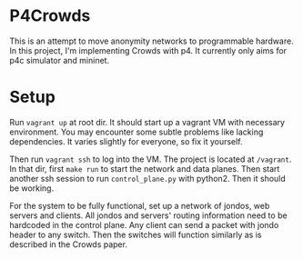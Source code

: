 # P4Crowds
This is an attempt to move anonymity networks to programmable hardware. 
In this project, I'm implementing Crowds with p4. It currently only aims
for p4c simulator and mininet.

# Setup
Run `vagrant up` at root dir. It should start up a vagrant VM with necessary environment.
You may encounter some subtle problems like lacking dependencies. It varies slightly
for everyone, so fix it yourself.

Then run `vagrant ssh` to log into the VM. The project is located at `/vagrant`.
In that dir, first `make run` to start the network and data planes. Then start
another ssh session to run `control_plane.py` with python2. Then it should be
working.

For the system to be fully functional, set up a network of jondos, web servers and clients.
All jondos and servers' routing information need to be hardcoded in the control plane.
Any client can send a packet with jondo header to any switch. Then the switches will
function similarly as is described in the Crowds paper.

